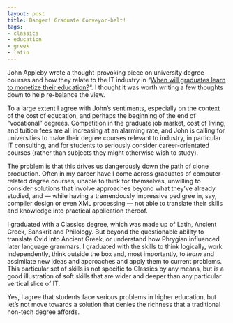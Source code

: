 ```yaml
---
layout: post
title: Danger! Graduate Conveyor-belt!
tags:
- classics
- education
- greek
- latin
---
```



John Appleby wrote a thought-provoking piece on university degree courses and how they relate to the IT industry in “[When will graduates learn to monetize their education?](http://peopleprocesstech.com/2011/05/30/when-will-graduates-learn-to-monetize-their-education/)“. I thought it was worth writing a few thoughts down to help re-balance the view.

To a large extent I agree with John’s sentiments, especially on the context of the cost of education, and perhaps the beginning of the end of “vocational” degrees. Competition in the graduate job market, cost of living, and tuition fees are all increasing at an alarming rate, and John is calling for universities to make their degree courses relevant to industry, in particular IT consulting, and for students to seriously consider career-orientated courses (rather than subjects they might otherwise wish to study).

The problem is that this drives us dangerously down the path of clone production. Often in my career have I come across graduates of computer-related degree courses, unable to think for themselves, unwilling to consider solutions that involve approaches beyond what they’ve already studied, and — while having a tremendously impressive pedigree in, say, compiler design or even XML processing — not able to translate their skills and knowledge into practical application thereof.

I graduated with a Classics degree, which was made up of Latin, Ancient Greek, Sanskrit and Philology. But beyond the questionable ability to translate Ovid into Ancient Greek, or understand how Phrygian influenced later language grammars, I graduated with the skills to think logically, work independently, think outside the box and, most importantly, to *learn* and assimilate new ideas and approaches and apply them to current problems. This particular set of skills is not specific to Classics by any means, but is a good illustration of soft skills that are wider and deeper than any particular vertical slice of IT.

Yes, I agree that students face serious problems in higher education, but let’s not move towards a solution that denies the richness that a traditional non-tech degree affords.


